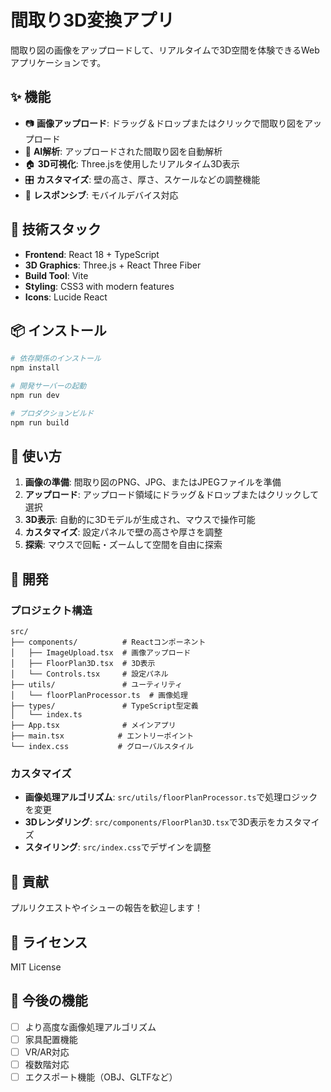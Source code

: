 # 間取り3D変換アプリ

間取り図の画像をアップロードして、リアルタイムで3D空間を体験できるWebアプリケーションです。

## ✨ 機能

- 📷 **画像アップロード**: ドラッグ＆ドロップまたはクリックで間取り図をアップロード
- 🤖 **AI解析**: アップロードされた間取り図を自動解析
- 🏠 **3D可視化**: Three.jsを使用したリアルタイム3D表示
- 🎛️ **カスタマイズ**: 壁の高さ、厚さ、スケールなどの調整機能
- 📱 **レスポンシブ**: モバイルデバイス対応

## 🚀 技術スタック

- **Frontend**: React 18 + TypeScript
- **3D Graphics**: Three.js + React Three Fiber
- **Build Tool**: Vite
- **Styling**: CSS3 with modern features
- **Icons**: Lucide React

## 📦 インストール

```bash
# 依存関係のインストール
npm install

# 開発サーバーの起動
npm run dev

# プロダクションビルド
npm run build
```

## 🎯 使い方

1. **画像の準備**: 間取り図のPNG、JPG、またはJPEGファイルを準備
2. **アップロード**: アップロード領域にドラッグ＆ドロップまたはクリックして選択
3. **3D表示**: 自動的に3Dモデルが生成され、マウスで操作可能
4. **カスタマイズ**: 設定パネルで壁の高さや厚さを調整
5. **探索**: マウスで回転・ズームして空間を自由に探索

## 🔧 開発

### プロジェクト構造

```
src/
├── components/          # Reactコンポーネント
│   ├── ImageUpload.tsx  # 画像アップロード
│   ├── FloorPlan3D.tsx  # 3D表示
│   └── Controls.tsx     # 設定パネル
├── utils/               # ユーティリティ
│   └── floorPlanProcessor.ts  # 画像処理
├── types/               # TypeScript型定義
│   └── index.ts
├── App.tsx              # メインアプリ
├── main.tsx            # エントリーポイント
└── index.css           # グローバルスタイル
```

### カスタマイズ

- **画像処理アルゴリズム**: `src/utils/floorPlanProcessor.ts`で処理ロジックを変更
- **3Dレンダリング**: `src/components/FloorPlan3D.tsx`で3D表示をカスタマイズ
- **スタイリング**: `src/index.css`でデザインを調整

## 🤝 貢献

プルリクエストやイシューの報告を歓迎します！

## 📄 ライセンス

MIT License

## 🌟 今後の機能

- [ ] より高度な画像処理アルゴリズム
- [ ] 家具配置機能
- [ ] VR/AR対応
- [ ] 複数階対応
- [ ] エクスポート機能（OBJ、GLTFなど）